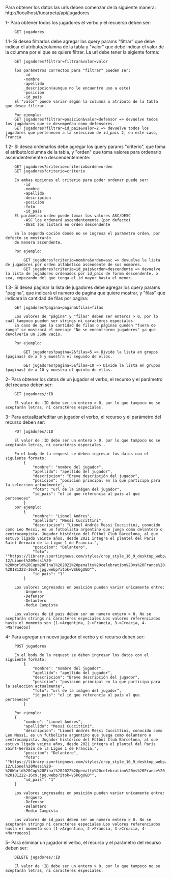 Para obtener los datos las urls deben comenzar de la siguiente manera:
    http://localhost/tucarpeta/api/jugadores

1- Para obtener todos los jugadores el verbo y el recuerso deben ser:

        GET jugadores


1.1- Si desea filtrarlos debe agregar los query params "filtrar" que debe indicar el atributo/columna de la tabla y "valor" que debe indicar el valor de la columna por el que se quiere filtrar. La url debe tener la sigiente forma:

        GET jugadores?filtrar=filtrar&valor=valor

        los parámetros correctos para "filtrar" pueden ser:
            -id
            -nombre
            -apellido
            _descripcion(aunque no le encuentro uso a este)
            -posicion
            -id_pais
        El "valor" puede variar según la columna o atributo de la tabla que desee filtrar.

        Por ejemplo:
        GET jugadores?filtrar=posicion&valor=defensor => devuelve todos los jugadores que se desempeñan como defensores.
        GET jugadores?filtrar=id_pais&valor=2 => devuelve todos los jugadores que pertenecen a la seleccion de id_pais 2, en este caso, Francia

1.2- Si desea ordenarlos debe agregar los query params "criterio", que toma el atributo/columna de la tabla, y "orden" que toma valores para ordenarlo ascendentemente o descendentemente:

        GET jugadores?criterio=criterio&orden=orden
        GET jugadores?criterio=criterio

        En ambas opciones el criterio para poder ordenar puede ser:
            -id
            -nombre
            -apellido
            -descripcion
            -posicion
            -foto
            -id_pais
        El parámetro orden puede tomar los valores ASC/DESC
            -ASC los ordenará ascendentemente (por defecto)
            -DESC los listará en orden descendente

        En la segunda opción donde no se ingresa el parámetro orden, por defecto se mostrarán 
        de manera ascendente. 
        
        Por ejemplo:

            GET jugadores?criterio=nombre&orden=asc => devuelve la lista de jugadores por orden alfabetico ascendente de sus nombres.
            GET jugadores?criterio=id_pais&orden=descendente => devuelve la lista de jugadores ordenados por id_pais de forma descendente, o sea, empezando del que tenga el id mayor hasta el menor.


1.3- Si desea paginar la lista de jugadores debe agregar los query params "pagina", que indicará el numero de pagina que quiere mostrar, y "filas" que indicará la cantidad de filas por pagina:

        GET jugadores?pagina=pagina&filas=filas

        Los valores de "página" y "filas" deben ser enteros > 0, por lo cuál tampoco pueden ser strings ni caractéres especiales.
        En caso de que la cantidad de filas o páginas queden "fuera de rango" se mostrará el mensaje "No se encontraron jugadores" ya que devolveria un JSON vacio.

        Por ejemplo:

            GET jugadores?pagina=2&filas=5 => Divide la lista en grupos (paginas) de a 5 y muestra el segundo de ellos.

            GET jugadores?pagina=5&filas=10 => Divide la lista en grupos (paginas) de a 10 y muestra el quinto de ellos.




2- Para obtener los datos de un jugador el verbo, el recurso y el parámetro del recurso deben ser:

        GET jugadores/:ID

        El valor de :ID debe ser un entero > 0, por lo que tampoco no se aceptarán letras, ni caractéres especiales.


3- Para actualizar/editar un jugador el verbo, el recurso y el parámetro del recurso deben ser:

        PUT jugadores/:ID
    
        El valor de :ID debe ser un entero > 0, por lo que tampoco no se aceptarán letras, ni caractéres especiales..

        En el body de la request se deben ingresar los datos con el siguiente formato:
            {
                "nombre": "nombre del jugador",
                "apellido": "apellido del jugador",
                "descripcion": "Breve descripción del jugador",
                "posicion": "posición principal en la que participa para la seleccion actualmente",
                "foto": "url de la imágen del jugador",
                "id_pais": "el id que referencia al pais al que perteneces"
            }
        por ejemplo:
            {
                "nombre": "Lionel Andres",
                "apellido": "Messi Cuccittini",
                "descripcion": "Lionel Andrés Messi Cuccittini, conocido como Leo Messi, es un futbolista argentino que juega como delantero o centrocampista. Jugador histórico del Fútbol Club Barcelona, al que estuvo ligado veinte años, desde 2021 integra el plantel del Paris Saint-Germain de la Ligue 1 de Francia.",
                "posicion": "Delantero",
                "foto": ""https://library.sportingnews.com/styles/crop_style_16_9_desktop_webp/s3/2022-12/Lionel%20Messi%20-%20World%20Cup%20Final%202022%20penalty%20celebration%20vs%20France%20-%20181222-16x9.jpg.webp?itok=VSk6gUGD"",
                "id_pais": "1"
            }

        Los valores ingresados en posición pueden variar unicamente entre:
            -Arquero
            -Defensor
            -Delantero
            -Medio Campista
            
        Los valores de id_pais deben ser un número entero > 0. No se aceptarán strings ni caractéres especiales.Los valores referenciados hasta el momento son [1->Argentina, 2->Francia, 3->Croacia, 4->Marruecos]


4- Para agregar un nuevo jugador el verbo y el recurso deben ser: 

        POST jugadores

        En el body de la request se deben ingresar los datos con el siguiente formato:
            {
                "nombre": "nombre del jugador",
                "apellido": "apellido del jugador",
                "descripcion": "Breve descripción del jugador",
                "posicion": "posición principal en la que participa para la seleccion actualmente",
                "foto": "url de la imágen del jugador",
                "id_pais": "el id que referencia al pais al que perteneces"
            }

        Por ejemplo:
        {
            "nombre": "Lionel Andres",
            "apellido": "Messi Cuccittini",
            "descripcion": "Lionel Andrés Messi Cuccittini, conocido como Leo Messi, es un futbolista argentino que juega como delantero o centrocampista. Jugador histórico del Fútbol Club Barcelona, al que estuvo ligado veinte años, desde 2021 integra el plantel del Paris Saint-Germain de la Ligue 1 de Francia.",
            "posicion": "Delantero",
            "foto": ""https://library.sportingnews.com/styles/crop_style_16_9_desktop_webp/s3/2022-12/Lionel%20Messi%20-%20World%20Cup%20Final%202022%20penalty%20celebration%20vs%20France%20-%20181222-16x9.jpg.webp?itok=VSk6gUGD"",
            "id_pais": "1"
        }

        Los valores ingresados en posición pueden variar unicamente entre:
            -Arquero
            -Defensor
            -Delantero
            -Medio Campista
            
        Los valores de id_pais deben ser un número entero > 0. No se aceptarán strings ni caractéres especiales.Los valores referenciados hasta el momento son [1->Argentina, 2->Francia, 3->Croacia, 4->Marruecos]


5- Para eliminar un jugador el verbo, el recurso y el parámetro del recurso deben ser: 

        DELETE jugadores/:ID

        El valor de :ID debe ser un entero > 0, por lo que tampoco no se aceptarán letras, ni caractéres especiales.

